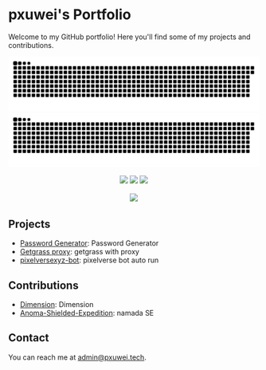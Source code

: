﻿# pxuwei's Portfolio

Welcome to my GitHub portfolio! Here you'll find some of my projects and contributions.

<div align="center">

![github contribution grid snake animation](https://raw.githubusercontent.com/pxuwei/pxuwei/main/github-contribution-grid-snake-dark.svg#gh-dark-mode-only)![github contribution grid snake animation](https://raw.githubusercontent.com/pxuwei/pxuwei/main/github-contribution-grid-snake.svg#gh-light-mode-only)

  <img height="50%" width="auto" src ="https://github-readme-stats.vercel.app/api?username=pxuwei&show_icons=true&count_private=true&theme=darcula&hide_border=true&hide=issues,contribs&bg_color=00000000">
  <img height="50%" width="auto" src ="https://github-readme-stats.vercel.app/api/top-langs/?username=pxuwei&layout=compact&hide_border=true&theme=darcula&bg_color=00000000&langs_count=6&hide=jupyter%20notebook,tex,css,php">
  <img src ="https://github-readme-streak-stats.herokuapp.com?user=pxuwei&theme=darcula&hide_border=true&background=FFFFFF00">
  <br>
  <br>
  <img src="https://komarev.com/ghpvc/?username=pxuwei&style=for-the-badge&color=orange">
</div>

## Projects

- [Password Generator](https://github.com/pxuwei/password-generator): Password Generator
- [Getgrass proxy](https://github.com/pxuwei/getgrass): getgrass with proxy
- [pixelversexyz-bot](https://github.com/pxuwei/pixelversexyz): pixelverse bot auto run

## Contributions

- [Dimension](https://github.com/dymensionxyz/rollapp-registry): Dimension
- [Anoma-Shielded-Expedition](https://github.com/anoma/namada-shielded-expedition): namada SE

## Contact

You can reach me at [admin@pxuwei.tech](mailto:admin@pxuwei.tech).

